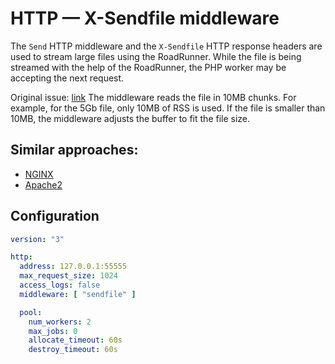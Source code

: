 # HTTP — X-Sendfile middleware

The `Send` HTTP middleware and the `X-Sendfile` HTTP response headers are used to stream large files using the RoadRunner.
While the file is being streamed with the help of the RoadRunner, the PHP worker may be accepting the next request.

Original issue: [link](https://github.com/roadrunner-server/roadrunner-plugins/issues/9)
The middleware reads the file in 10MB chunks. For example, for the 5Gb file, only 10MB of RSS is used. If the file
is smaller than 10MB, the middleware adjusts the buffer to fit the file size.

## Similar approaches:

- [NGINX](https://www.nginx.com/resources/wiki/start/topics/examples/xsendfile/)
- [Apache2](https://tn123.org/mod_xsendfile/)

## Configuration

```yaml
version: "3"

http:
  address: 127.0.0.1:55555
  max_request_size: 1024
  access_logs: false
  middleware: [ "sendfile" ]

  pool:
    num_workers: 2
    max_jobs: 0
    allocate_timeout: 60s
    destroy_timeout: 60s
```


